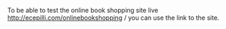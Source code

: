 To be able to test the online book shopping site live http://ecepilli.com/onlinebookshopping / you can use the link to the site.
